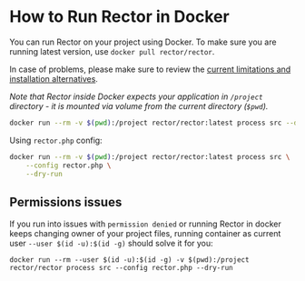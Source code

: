 # How to Run Rector in Docker

You can run Rector on your project using Docker.
To make sure you are running latest version, use `docker pull rector/rector`.

In case of problems, please make sure to review the [current limitations and installation alternatives](/docs/limitations.md).

*Note that Rector inside Docker expects your application in `/project` directory - it is mounted via volume from the current directory (`$pwd`).*

```bash
docker run --rm -v $(pwd):/project rector/rector:latest process src --dry-run
```

Using `rector.php` config:

```bash
docker run --rm -v $(pwd):/project rector/rector:latest process src \
    --config rector.php \
    --dry-run
```

## Permissions issues

If you run into issues with `permission denied` or running Rector in docker keeps changing owner of your project files, running container as current user `--user $(id -u):$(id -g)` should solve it for you:
```
docker run --rm --user $(id -u):$(id -g) -v $(pwd):/project rector/rector process src --config rector.php --dry-run
```
